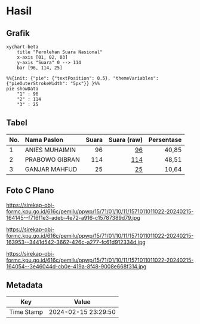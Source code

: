 # Hasil

## Grafik

```mermaid
xychart-beta
    title "Perolehan Suara Nasional"
    x-axis [01, 02, 03]
    y-axis "Suara" 0 --> 114
    bar [96, 114, 25]
```

```mermaid
%%{init: {"pie": {"textPosition": 0.5}, "themeVariables": {"pieOuterStrokeWidth": "5px"}} }%%
pie showData
    "1" : 96
    "2" : 114
    "3" : 25
```

## Tabel

| No. | Nama Paslon    | Suara | Suara (raw) | Persentase |
|:--- |:-------------- | -----:| -----------:| ----------:|
| 1   | ANIES MUHAIMIN | 96    | [96][p-1]   | 40,85      |
| 2   | PRABOWO GIBRAN | 114   | [114][p-2]  | 48,51      |
| 3   | GANJAR MAHFUD  | 25    | [25][p-3]   | 10,64      |


[p-1]: https://github.com/gigit-pemilu/pemilu-2024/blob/main/pilpres/hitung-suara/sub/15-jambi/sub/71-kota-jambi/sub/01-telanaipura/sub/1011-pematang-sulur/sub/022-tps/sub/paslon-1.txt
[p-2]: https://github.com/gigit-pemilu/pemilu-2024/blob/main/pilpres/hitung-suara/sub/15-jambi/sub/71-kota-jambi/sub/01-telanaipura/sub/1011-pematang-sulur/sub/022-tps/sub/paslon-2.txt
[p-3]: https://github.com/gigit-pemilu/pemilu-2024/blob/main/pilpres/hitung-suara/sub/15-jambi/sub/71-kota-jambi/sub/01-telanaipura/sub/1011-pematang-sulur/sub/022-tps/sub/paslon-3.txt

## Foto C Plano

https://sirekap-obj-formc.kpu.go.id/616c/pemilu/ppwp/15/71/01/10/11/1571011011022-20240215-164145--f716f1e3-adeb-4e72-a916-c15787389d79.jpg

https://sirekap-obj-formc.kpu.go.id/616c/pemilu/ppwp/15/71/01/10/11/1571011011022-20240215-163953--3441d542-3662-426c-a277-fc61d912334d.jpg

https://sirekap-obj-formc.kpu.go.id/616c/pemilu/ppwp/15/71/01/10/11/1571011011022-20240215-164054--3e46044d-cb0e-419a-8f48-9008e668f314.jpg


## Metadata

| Key        | Value               |
| ---------- | ------------------- |
| Time Stamp | 2024-02-15 23:29:50 |



